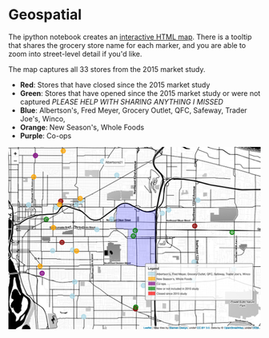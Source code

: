 # Geospatial

The ipython notebook creates an [interactive HTML map](https://wpbsabi.github.io/geospatial/). There is a tooltip that shares the grocery store name for each marker, and you are able to zoom into street-level detail if you'd like.

The map captures all 33 stores from the 2015 market study.
* **Red**: Stores that have closed since the 2015 market study
* **Green**: Stores that have opened since the 2015 market study or were not captured *PLEASE HELP WITH SHARING ANYTHING I MISSED*
* **Blue**: Albertson's, Fred Meyer, Grocery Outlet, QFC, Safeway, Trader Joe's, Winco, 
* **Orange**: New Season's, Whole Foods
* **Purple**: Co-ops

![](https://github.com/wpbSabi/geospatial/blob/main/montavilla/East%20Portland%20Grocery%20Stores.png)

